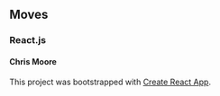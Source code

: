 ## Moves
### React.js
#### Chris Moore

This project was bootstrapped with [Create React App](https://github.com/facebookincubator/create-react-app).